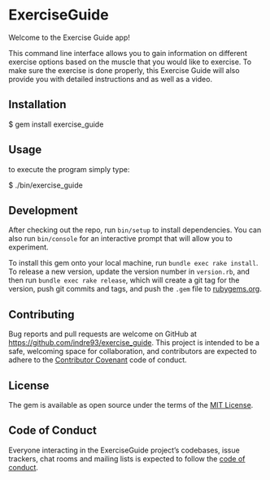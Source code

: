 # ExerciseGuide

Welcome to the Exercise Guide app!

This command line interface allows you to gain information on different exercise options based on the muscle that you would like to exercise. To make sure the exercise is done properly, this Exercise Guide will also provide you with detailed instructions and as well as a video.

## Installation

$  gem install exercise_guide

## Usage

to execute the program simply type:

$  ./bin/exercise_guide

## Development

After checking out the repo, run `bin/setup` to install dependencies. You can also run `bin/console` for an interactive prompt that will allow you to experiment.

To install this gem onto your local machine, run `bundle exec rake install`. To release a new version, update the version number in `version.rb`, and then run `bundle exec rake release`, which will create a git tag for the version, push git commits and tags, and push the `.gem` file to [rubygems.org](https://rubygems.org).

## Contributing

Bug reports and pull requests are welcome on GitHub at https://github.com/indre93/exercise_guide. This project is intended to be a safe, welcoming space for collaboration, and contributors are expected to adhere to the [Contributor Covenant](http://contributor-covenant.org) code of conduct.

## License

The gem is available as open source under the terms of the [MIT License](https://opensource.org/licenses/MIT).

## Code of Conduct

Everyone interacting in the ExerciseGuide project’s codebases, issue trackers, chat rooms and mailing lists is expected to follow the [code of conduct](https://github.com/'capable-acrobat-8797'/exercise_guide/blob/master/CODE_OF_CONDUCT.md).
